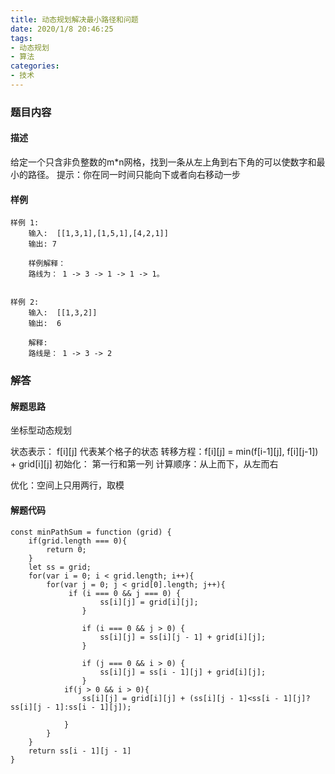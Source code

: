 ```yaml
---
title: 动态规划解决最小路径和问题
date: 2020/1/8 20:46:25
tags: 
- 动态规划
- 算法
categories: 
- 技术
---
```


### 题目内容
#### 描述
给定一个只含非负整数的m*n网格，找到一条从左上角到右下角的可以使数字和最小的路径。
提示：你在同一时间只能向下或者向右移动一步
#### 样例
```
样例 1:
	输入:  [[1,3,1],[1,5,1],[4,2,1]]
	输出: 7
	
	样例解释：
	路线为： 1 -> 3 -> 1 -> 1 -> 1。


样例 2:
	输入:  [[1,3,2]]
	输出:  6
	
	解释:  
	路线是： 1 -> 3 -> 2
```
### 解答
#### 解题思路
坐标型动态规划

状态表示： f[i][j] 代表某个格子的状态
转移方程：f[i][j] = min(f[i-1][j], f[i][j-1]) + grid[i][j]
初始化： 第一行和第一列
计算顺序：从上而下，从左而右

优化：空间上只用两行，取模

#### 解题代码
```
const minPathSum = function (grid) {
	if(grid.length === 0){
		return 0;
	}
	let ss = grid;
	for(var i = 0; i < grid.length; i++){
		for(var j = 0; j < grid[0].length; j++){
			 if (i === 0 && j === 0) {
                    ss[i][j] = grid[i][j];
                }
                
                if (i === 0 && j > 0) {
                    ss[i][j] = ss[i][j - 1] + grid[i][j];
                }
                
                if (j === 0 && i > 0) {
                    ss[i][j] = ss[i - 1][j] + grid[i][j];
                }
			if(j > 0 && i > 0){
				ss[i][j] = grid[i][j] + (ss[i][j - 1]<ss[i - 1][j]?ss[i][j - 1]:ss[i - 1][j]);

			}
		}
	}
	return ss[i - 1][j - 1]
}
```
